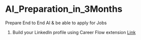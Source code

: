 # AI_Preparation_in_3Months
Prepare End to End AI &amp; be able to apply for Jobs 

1. Build your LinkedIn profile using Career Flow extension [Link](https://chromewebstore.google.com/detail/careerflow-ai-linkedin-op/iadokddofjgcgjpjlfhngclhpmaelnli?hl=en)
